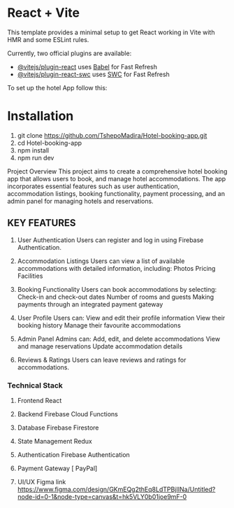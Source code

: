# React + Vite

This template provides a minimal setup to get React working in Vite with HMR and some ESLint rules.

Currently, two official plugins are available:

- [@vitejs/plugin-react](https://github.com/vitejs/vite-plugin-react/blob/main/packages/plugin-react/README.md) uses [Babel](https://babeljs.io/) for Fast Refresh
- [@vitejs/plugin-react-swc](https://github.com/vitejs/vite-plugin-react-swc) uses [SWC](https://swc.rs/) for Fast Refresh

To set up the hotel App follow this:
# Installation
1. git clone https://github.com/TshepoMadira/Hotel-booking-app.git
2. cd Hotel-booking-app
3. npm install
4. npm run dev


Project Overview
This project aims to create a comprehensive hotel booking app that allows users to  book, and manage hotel accommodations. The app incorporates essential features such as user authentication, accommodation listings, booking functionality, payment processing, and an admin panel for managing hotels and reservations.


## KEY FEATURES
1. User Authentication
Users can register and log in using Firebase Authentication.

2. Accommodation Listings
Users can view a list of available accommodations with detailed information, including:
Photos
Pricing
Facilities

3. Booking Functionality
Users can book accommodations by selecting:
Check-in and check-out dates
Number of rooms and guests
Making payments through an integrated payment gateway

4. User Profile
 Users can:
View and edit their profile information
View their booking history
Manage their favourite accommodations

5. Admin Panel
Admins can:
Add, edit, and delete accommodations
View and manage reservations
Update accommodation details

6. Reviews & Ratings
Users can leave reviews and ratings for accommodations.


### Technical Stack

1. Frontend
React

2. Backend
Firebase Cloud Functions

3. Database
Firebase Firestore

5. State Management
Redux

6. Authentication
Firebase Authentication

7. Payment Gateway
[ PayPal]

8. UI/UX
Figma
link https://www.figma.com/design/GKmEQg2thEq8LdTPBjIINa/Untitled?node-id=0-1&node-type=canvas&t=hk5VLY0b01joe9mF-0
